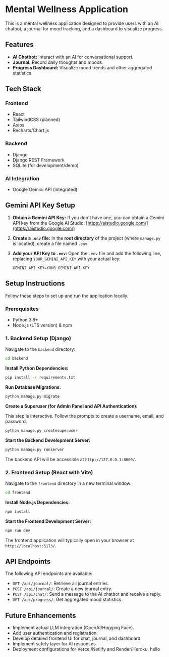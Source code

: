 # Mental Wellness Application

This is a mental wellness application designed to provide users with an AI chatbot, a journal for mood tracking, and a dashboard to visualize progress.

## Features

- **AI Chatbot:** Interact with an AI for conversational support.
- **Journal:** Record daily thoughts and moods.
- **Progress Dashboard:** Visualize mood trends and other aggregated statistics.

## Tech Stack

### Frontend
- React
- TailwindCSS (planned)
- Axios
- Recharts/Chart.js

### Backend
- Django
- Django REST Framework
- SQLite (for development/demo)

### AI Integration
- Google Gemini API (integrated)

## Gemini API Key Setup

1.  **Obtain a Gemini API Key:**
    If you don't have one, you can obtain a Gemini API key from the Google AI Studio: [https://aistudio.google.com/](https://aistudio.google.com/)

2.  **Create a `.env` file:**
    In the **root directory** of the project (where `manage.py` is located), create a file named `.env`.

3.  **Add your API Key to `.env`:**
    Open the `.env` file and add the following line, replacing `YOUR_GEMINI_API_KEY` with your actual key:

    ```
    GEMINI_API_KEY=YOUR_GEMINI_API_KEY
    ```

## Setup Instructions

Follow these steps to set up and run the application locally.

### Prerequisites

- Python 3.8+
- Node.js (LTS version) & npm

### 1. Backend Setup (Django)

Navigate to the `backend` directory:

```bash
cd backend
```

**Install Python Dependencies:**

```bash
pip install -r requirements.txt
```

**Run Database Migrations:**

```bash
python manage.py migrate
```

**Create a Superuser (for Admin Panel and API Authentication):**

This step is interactive. Follow the prompts to create a username, email, and password.

```bash
python manage.py createsuperuser
```

**Start the Backend Development Server:**

```bash
python manage.py runserver
```

The backend API will be accessible at `http://127.0.0.1:8000/`.

### 2. Frontend Setup (React with Vite)

Navigate to the `frontend` directory in a new terminal window:

```bash
cd frontend
```

**Install Node.js Dependencies:**

```bash
npm install
```

**Start the Frontend Development Server:**

```bash
npm run dev
```

The frontend application will typically open in your browser at `http://localhost:5173/`.

## API Endpoints

The following API endpoints are available:

- `GET /api/journal/`: Retrieve all journal entries.
- `POST /api/journal/`: Create a new journal entry.
- `POST /api/chat/`: Send a message to the AI chatbot and receive a reply.
- `GET /api/progress/`: Get aggregated mood statistics.

## Future Enhancements

- Implement actual LLM integration (OpenAI/Hugging Face).
- Add user authentication and registration.
- Develop detailed frontend UI for chat, journal, and dashboard.
- Implement safety layer for AI responses.
- Deployment configurations for Vercel/Netlify and Render/Heroku.
hello
